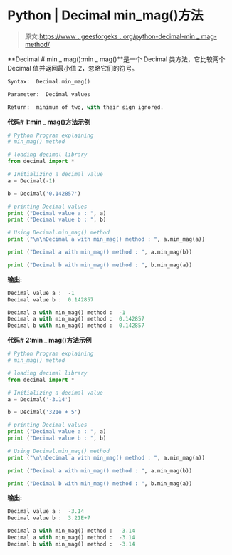 # Python | Decimal min_mag()方法

> 原文:[https://www . geesforgeks . org/python-decimal-min _ mag-method/](https://www.geeksforgeeks.org/python-decimal-min_mag-method/)

**Decimal # min _ mag():min _ mag()**是一个 Decimal 类方法，它比较两个 Decimal 值并返回最小值 2，忽略它们的符号。

```py
Syntax:  Decimal.min_mag()

Parameter:  Decimal values

Return:  minimum of two, with their sign ignored.

```

**代码# 1:min _ mag()方法示例**

```py
# Python Program explaining 
# min_mag() method

# loading decimal library
from decimal import *

# Initializing a decimal value
a = Decimal(-1)

b = Decimal('0.142857')

# printing Decimal values
print ("Decimal value a : ", a)
print ("Decimal value b : ", b)

# Using Decimal.min_mag() method
print ("\n\nDecimal a with min_mag() method : ", a.min_mag(a))

print ("Decimal a with min_mag() method : ", a.min_mag(b))

print ("Decimal b with min_mag() method : ", b.min_mag(a))
```

**输出:**

```py
Decimal value a :  -1
Decimal value b :  0.142857

Decimal a with min_mag() method :  -1
Decimal a with min_mag() method :  0.142857
Decimal b with min_mag() method :  0.142857

```

**代码# 2:min _ mag()方法示例**

```py
# Python Program explaining 
# min_mag() method

# loading decimal library
from decimal import *

# Initializing a decimal value
a = Decimal('-3.14')

b = Decimal('321e + 5')

# printing Decimal values
print ("Decimal value a : ", a)
print ("Decimal value b : ", b)

# Using Decimal.min_mag() method
print ("\n\nDecimal a with min_mag() method : ", a.min_mag(a))

print ("Decimal a with min_mag() method : ", a.min_mag(b))

print ("Decimal b with min_mag() method : ", b.min_mag(a))
```

**输出:**

```py
Decimal value a :  -3.14
Decimal value b :  3.21E+7

Decimal a with min_mag() method :  -3.14
Decimal a with min_mag() method :  -3.14
Decimal b with min_mag() method :  -3.14

```